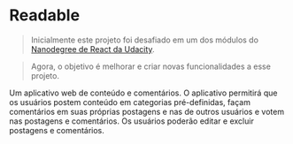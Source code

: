 # Readable

> Inicialmente este projeto foi desafiado em um dos módulos do [Nanodegree de React da Udacity](https://br.udacity.com/course/react-nanodegree--nd019).

> Agora, o objetivo é melhorar e criar novas funcionalidades a esse projeto.


Um aplicativo web de conteúdo e comentários. O aplicativo permitirá que os usuários postem conteúdo em categorias pré-definidas, façam comentários em suas próprias postagens e nas de outros usuários e votem nas postagens e comentários. Os usuários poderão editar e excluir postagens e comentários.